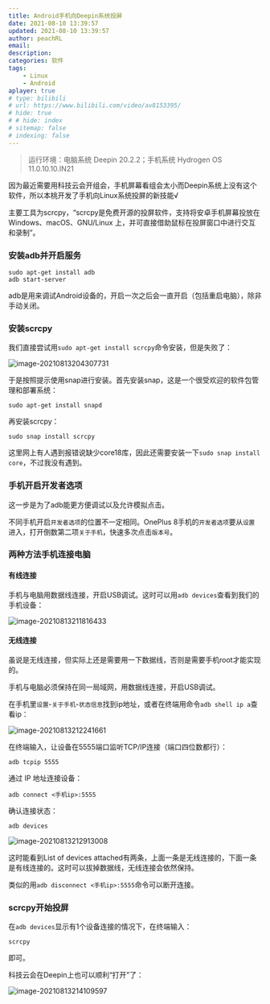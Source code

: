 ```yaml
---
title: Android手机向Deepin系统投屏
date: 2021-08-10 13:39:57
updated: 2021-08-10 13:39:57
author: peachRL
email: 
description: 
categories: 软件
tags: 
	- Linux
	- Android
aplayer: true
# type: bilibili
# url: https://www.bilibili.com/video/av8153395/
# hide: true
# # hide: index
# sitemap: false
# indexing: false
---
```


> 运行环境：电脑系统 Deepin 20.2.2；手机系统 Hydrogen OS 11.0.10.10.IN21

因为最近需要用科技云会开组会，手机屏幕看组会太小而Deepin系统上没有这个软件，所以本桃开发了手机向Linux系统投屏的新技能√

主要工具为scrcpy，“scrcpy是免费开源的投屏软件，支持将安卓手机屏幕投放在 Windows、macOS、GNU/Linux 上，并可直接借助鼠标在投屏窗口中进行交互和录制”。

<!-- more -->

### 安装adb并开启服务

```shell
sudo apt-get install adb
adb start-server
```

adb是用来调试Android设备的，开启一次之后会一直开启（包括重启电脑），除非手动关闭。

### 安装scrcpy

我们直接尝试用`sudo apt-get install scrcpy`命令安装，但是失败了：

![image-20210813204307731](https://pic.imgdb.cn/item/611678af5132923bf8cfaa1b.png)

于是按照提示使用snap进行安装。首先安装snap，这是一个很受欢迎的软件包管理和部署系统：

```shell
sudo apt-get install snapd
```

再安装scrcpy：

```shell
sudo snap install scrcpy
```

这里网上有人遇到报错说缺少core18库，因此还需要安装一下`sudo snap install core`，不过我没有遇到。

### 手机开启开发者选项

这一步是为了adb能更方便调试以及允许模拟点击。

不同手机开启`开发者选项`的位置不一定相同。OnePlus 8手机的`开发者选项`要从`设置`进入，打开倒数第二项`关于手机`，快速多次点击`版本号`。

### 两种方法手机连接电脑

#### 有线连接

手机与电脑用数据线连接，开启USB调试。这时可以用`adb devices`查看到我们的手机设备：

![image-20210813211816433](https://pic.imgdb.cn/item/611678af5132923bf8cfaa3b.png)

#### 无线连接

虽说是无线连接，但实际上还是需要用一下数据线，否则是需要手机root才能实现的。

手机与电脑必须保持在同一局域网，用数据线连接，开启USB调试。

在手机里`设置`-`关于手机`-`状态信息`找到ip地址，或者在终端用命令`adb shell ip a`查看ip：

![image-20210813212241661](https://pic.imgdb.cn/item/611678af5132923bf8cfaa60.png)

在终端输入，让设备在5555端口监听TCP/IP连接（端口四位数都行）：

```shell
adb tcpip 5555
```

通过 IP 地址连接设备：

```shell
adb connect <手机ip>:5555
```

确认连接状态：

```shell
adb devices
```

![image-20210813212913008](https://pic.imgdb.cn/item/611678af5132923bf8cfaa7d.png)

这时能看到List of devices attached有两条，上面一条是无线连接的，下面一条是有线连接的。这时可以拔掉数据线，无线连接会依然保持。

类似的用`adb disconnect <手机ip>:5555`命令可以断开连接。

### scrcpy开始投屏

在`adb devices`显示有1个设备连接的情况下，在终端输入：

```shell
scrcpy
```

即可。

科技云会在Deepin上也可以顺利“打开”了：

![image-20210813214109597](https://pic.imgdb.cn/item/611678af5132923bf8cfaa93.png)

